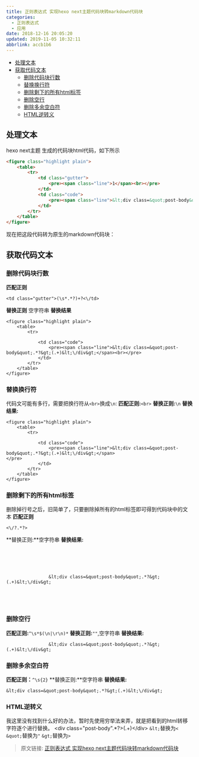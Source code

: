 ```yaml
---
title: 正则表达式 实现hexo next主题代码块转markdown代码块
categories: 
  - 正则表达式
  - 应用
date: 2018-12-16 20:05:20
updated: 2019-11-05 10:32:11
abbrlink: accb1b6
---
```

- [处理文本](/blog/accb1b6/#处理文本)
- [获取代码文本](/blog/accb1b6/#获取代码文本)
    - [删除代码块行数](/blog/accb1b6/#删除代码块行数)
    - [替换换行符](/blog/accb1b6/#替换换行符)
    - [删除剩下的所有html标签](/blog/accb1b6/#删除剩下的所有html标签)
    - [删除空行](/blog/accb1b6/#删除空行)
    - [删除多余空白符](/blog/accb1b6/#删除多余空白符)
    - [HTML逆转义](/blog/accb1b6/#HTML逆转义)

<!--more-->
<script src="https://cdn.bootcss.com/jquery/3.4.0/jquery.slim.min.js"></script>
<script>$(document).ready(function () {$(".post-body > ul:nth-child(1)").hide();});</script>

<!--end-->
## 处理文本 ##
hexo next主题 生成的代码块html代码，如下所示
```html
<figure class="highlight plain">
    <table>
        <tr>
            <td class="gutter">
                <pre><span class="line">1</span><br></pre>
            </td>
            <td class="code">
                <pre><span class="line">&lt;div class=&quot;post-body&quot;.*?&gt;(.+)&lt;\/div&gt;</span><br></pre>
            </td>
        </tr>
    </table>
</figure>
```
现在把这段代码转为原生的markdown代码块：

## 获取代码文本 ##

### 删除代码块行数 ###
**匹配正则**
```
<td class="gutter">(\s*.*?)+?<\/td>
```
**替换正则**
空字符串
**替换结果**
```
<figure class="highlight plain">
    <table>
        <tr>

            <td class="code">
                <pre><span class="line">&lt;div class=&quot;post-body&quot;.*?&gt;(.+)&lt;\/div&gt;</span><br></pre>
            </td>
        </tr>
    </table>
</figure>
```
### 替换换行符 ###
代码文可能有多行，需要把换行符从`<br>`换成`\n`:
**匹配正则:**`<br>`
**替换正则:**`\n`
**替换结果:**
```
<figure class="highlight plain">
    <table>
        <tr>
            
            <td class="code">
                <pre><span class="line">&lt;div class=&quot;post-body&quot;.*?&gt;(.+)&lt;\/div&gt;</span>
</pre>
            </td>
        </tr>
    </table>
</figure>
```

### 删除剩下的所有html标签 ###
删除掉行号之后，旧简单了，只要删除掉所有的html标签即可得到代码块中的文本
**匹配正则**
```
<\/?.*?>
```
**替换正则:**空字符串
**替换结果:**
```

    
        
            
            
                &lt;div class=&quot;post-body&quot;.*?&gt;(.+)&lt;\/div&gt;

            
        
    

```
### 删除空行 ###
**匹配正则:**`^\s*$(\n|\r\n)*`
**替换正则:**`""`,空字符串
**替换结果:**
```
                &lt;div class=&quot;post-body&quot;.*?&gt;(.+)&lt;\/div&gt;

```
### 删除多余空白符 ###
**匹配正则：**`^\s{2}`
**替换正则:**空字符串
**替换结果:**
```
&lt;div class=&quot;post-body&quot;.*?&gt;(.+)&lt;\/div&gt;

```
### HTML逆转义 ###
我这里没有找到什么好的办法，暂时先使用穷举法来弄，就是把看到的html转移字符逐个进行替换。
&lt;div class=&quot;post-body&quot;.*?&gt;(.+)&lt;\/div&gt;
`&lt;`替换为`<`
`&quot;`替换为`"`
`&gt;`替换为`>`




>原文链接: [正则表达式 实现hexo next主题代码块转markdown代码块](https://lanlan2017.github.io/blog/accb1b6/)
